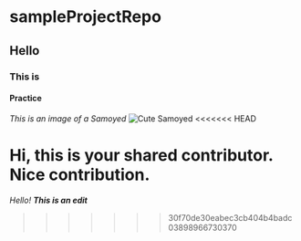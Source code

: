 # sampleProjectRepo
## Hello
### This is 
#### Practice

_This is an image of a Samoyed_
![Cute Samoyed](https://cdn.newswire.com/files/x/61/6c/e077519fec1b02c925b029992226.jpg)
<<<<<<< HEAD

Hi, this is your shared contributor. 
Nice contribution.
=======
_Hello! **This is an edit**_
>>>>>>> 30f70de30eabec3cb404b4badc03898966730370
